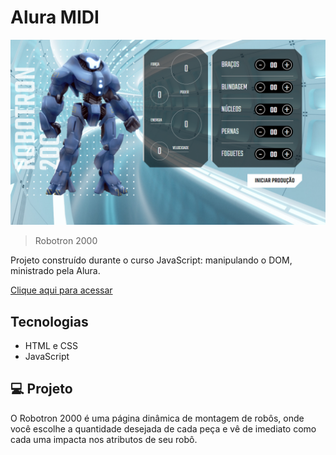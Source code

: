 # Alura MIDI

![preview](./assets/public/print.png)

> Robotron 2000

Projeto construído durante o curso JavaScript: manipulando o DOM, ministrado pela Alura.


[Clique aqui para acessar](https://paulomarquesdev.github.io/robotron-2000/)

## Tecnologias

- HTML e CSS
- JavaScript

## 💻 Projeto

O Robotron 2000 é uma página dinâmica de montagem de robôs, onde você escolhe a quantidade desejada de cada peça e vê de imediato como cada uma impacta nos atributos de seu robô.

